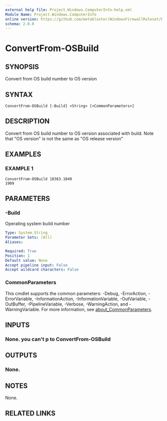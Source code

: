 ```yaml
---
external help file: Project.Windows.ComputerInfo-help.xml
Module Name: Project.Windows.ComputerInfo
online version: https://github.com/metablaster/WindowsFirewallRuleset/blob/develop/Modules/Project.Windows.ComputerInfo/Help/en-US/ConvertFrom-OSBuild.md
schema: 2.0.0
---
```


# ConvertFrom-OSBuild

## SYNOPSIS

Convert from OS build number to OS version

## SYNTAX

```none
ConvertFrom-OSBuild [-Build] <String> [<CommonParameters>]
```

## DESCRIPTION

Convert from OS build number to OS version associated with build.
Note that "OS version" is not the same as "OS release version"

## EXAMPLES

### EXAMPLE 1

```none
ConvertFrom-OSBuild 18363.1049
1909
```

## PARAMETERS

### -Build

Operating system build number

```yaml
Type: System.String
Parameter Sets: (All)
Aliases:

Required: True
Position: 1
Default value: None
Accept pipeline input: False
Accept wildcard characters: False
```

### CommonParameters

This cmdlet supports the common parameters: -Debug, -ErrorAction, -ErrorVariable, -InformationAction, -InformationVariable, -OutVariable, -OutBuffer, -PipelineVariable, -Verbose, -WarningAction, and -WarningVariable. For more information, see [about_CommonParameters](http://go.microsoft.com/fwlink/?LinkID=113216).

## INPUTS

### None. you can't p to ConvertFrom-OSBuild

## OUTPUTS

### None.

## NOTES

None.

## RELATED LINKS
